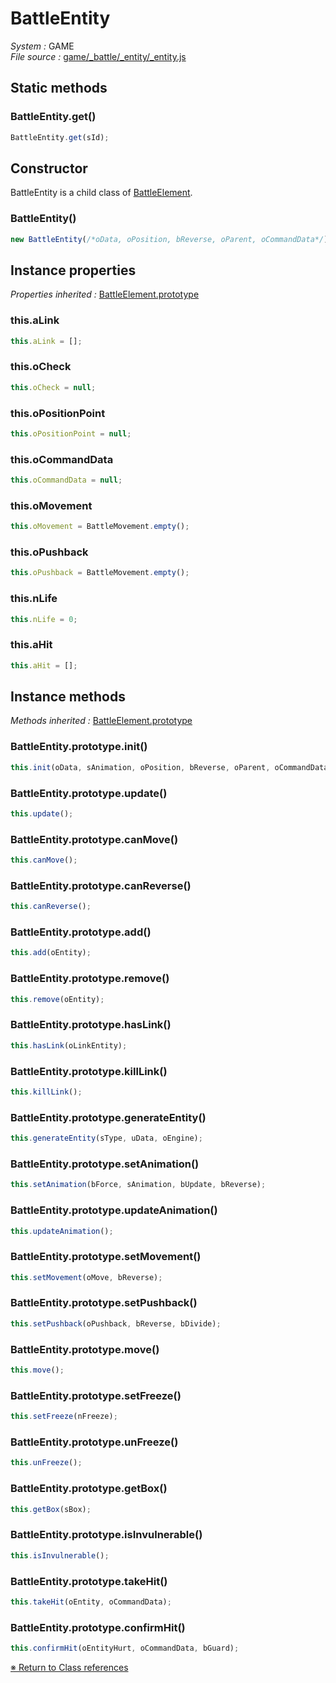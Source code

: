 # BattleEntity


_System :_ GAME  
_File source :_ [game/_battle/_entity/_entity.js](https://github.com/de-sign/DBZ-Versus/blob/master/src/assets/js/game/_battle/_entity/_entity.js)

## Static methods
### BattleEntity.get()

```javascript
BattleEntity.get(sId);
```


## Constructor

BattleEntity is a child class of [BattleElement](BattleElement.md).
### BattleEntity()

```javascript
new BattleEntity(/*oData, oPosition, bReverse, oParent, oCommandData*/);
```


## Instance properties
_Properties inherited :_ [BattleElement.prototype](BattleElement.md#instance-properties)

### this.aLink

```javascript
this.aLink = [];
```

### this.oCheck

```javascript
this.oCheck = null;
```

### this.oPositionPoint

```javascript
this.oPositionPoint = null;
```

### this.oCommandData

```javascript
this.oCommandData = null;
```

### this.oMovement

```javascript
this.oMovement = BattleMovement.empty();
```

### this.oPushback

```javascript
this.oPushback = BattleMovement.empty();
```

### this.nLife

```javascript
this.nLife = 0;
```

### this.aHit

```javascript
this.aHit = [];
```


## Instance methods
_Methods inherited :_ [BattleElement.prototype](BattleElement.md#instance-methods) 

### BattleEntity.prototype.init()

```javascript
this.init(oData, sAnimation, oPosition, bReverse, oParent, oCommandData);
```

### BattleEntity.prototype.update()

```javascript
this.update();
```

### BattleEntity.prototype.canMove()

```javascript
this.canMove();
```

### BattleEntity.prototype.canReverse()

```javascript
this.canReverse();
```

### BattleEntity.prototype.add()

```javascript
this.add(oEntity);
```

### BattleEntity.prototype.remove()

```javascript
this.remove(oEntity);
```

### BattleEntity.prototype.hasLink()

```javascript
this.hasLink(oLinkEntity);
```

### BattleEntity.prototype.killLink()

```javascript
this.killLink();
```

### BattleEntity.prototype.generateEntity()

```javascript
this.generateEntity(sType, uData, oEngine);
```

### BattleEntity.prototype.setAnimation()

```javascript
this.setAnimation(bForce, sAnimation, bUpdate, bReverse);
```

### BattleEntity.prototype.updateAnimation()

```javascript
this.updateAnimation();
```

### BattleEntity.prototype.setMovement()

```javascript
this.setMovement(oMove, bReverse);
```

### BattleEntity.prototype.setPushback()

```javascript
this.setPushback(oPushback, bReverse, bDivide);
```

### BattleEntity.prototype.move()

```javascript
this.move();
```

### BattleEntity.prototype.setFreeze()

```javascript
this.setFreeze(nFreeze);
```

### BattleEntity.prototype.unFreeze()

```javascript
this.unFreeze();
```

### BattleEntity.prototype.getBox()

```javascript
this.getBox(sBox);
```

### BattleEntity.prototype.isInvulnerable()

```javascript
this.isInvulnerable();
```

### BattleEntity.prototype.takeHit()

```javascript
this.takeHit(oEntity, oCommandData);
```

### BattleEntity.prototype.confirmHit()

```javascript
this.confirmHit(oEntityHurt, oCommandData, bGuard);
```


<link rel="stylesheet" href="../_doc.css" />

[&#8251; Return to Class references](References.md)